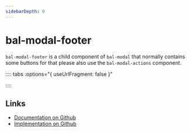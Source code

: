 ```yaml
---
sidebarDepth: 0
---
```



# bal-modal-footer

`bal-modal-footer` is a child component of `bal-modal` that normally contains some buttons for that please also use the `bal-modal-actions` component.




:::: tabs :options="{ useUrlFragment: false }"


::::

## Links

* [Documentation on Github](https://github.com/baloise/design-system/blob/master/docs/src/components/components/bal-modal-footer.md)
* [Implementation on Github](https://github.com/baloise/design-system/blob/master/packages/components/src/components/bal-modal-footer)
